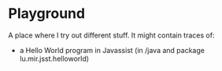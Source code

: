 Playground
==========

A place where I try out different stuff. It might contain traces of: 

- a Hello World program in Javassist (in /java and package lu.mir.jsst.helloworld)
